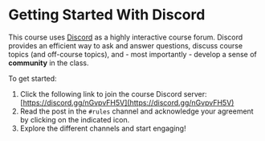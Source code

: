 # Getting Started With Discord

This course uses [Discord](https://discord.com/) as a highly interactive course
forum. Discord provides an efficient way to ask and answer questions, discuss
course topics (and off-course topics), and - most importantly - develop a sense
of **community** in the class.

To get started:

1. Click the following link to join the course Discord server:
   [https://discord.gg/nGvpvFH5V](https://discord.gg/nGvpvFH5V) 
1. Read the post in the `#rules` channel and acknowledge your agreement by
   clicking on the indicated icon.
1. Explore the different channels and start engaging! 

